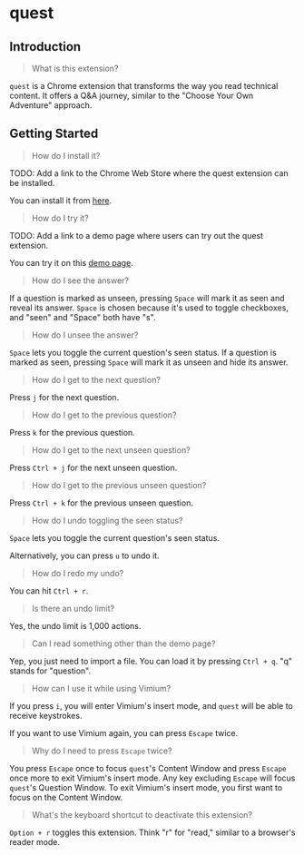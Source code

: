 # quest

## Introduction

> What is this extension?

`quest` is a Chrome extension that transforms the way you read technical content. It offers a Q&A journey, similar to the "Choose Your Own Adventure" approach.

## Getting Started

> How do I install it?

TODO: Add a link to the Chrome Web Store where the quest extension can be installed.

You can install it from [here]().

> How do I try it?

TODO: Add a link to a demo page where users can try out the quest extension.

You can try it on this [demo page]().

> How do I see the answer?

If a question is marked as unseen, pressing `Space` will mark it as seen and reveal its answer. `Space` is chosen because it's used to toggle checkboxes, and "seen" and "Space" both have "s".

> How do I unsee the answer?

`Space` lets you toggle the current question's seen status. If a question is marked as seen, pressing `Space` will mark it as unseen and hide its answer.

> How do I get to the next question?

Press `j` for the next question.

> How do I get to the previous question?

Press `k` for the previous question.

> How do I get to the next unseen question?

Press `Ctrl + j` for the next unseen question.

> How do I get to the previous unseen question?

Press `Ctrl + k` for the previous unseen question.

> How do I undo toggling the seen status?

`Space` lets you toggle the current question's seen status.

Alternatively, you can press `u` to undo it.

> How do I redo my undo?

You can hit `Ctrl + r`.

> Is there an undo limit?

Yes, the undo limit is 1,000 actions.

> Can I read something other than the demo page?

Yep, you just need to import a file. You can load it by pressing `Ctrl + q`. "q" stands for "question".

> How can I use it while using Vimium?

If you press `i`, you will enter Vimium's insert mode, and `quest` will be able to receive keystrokes.

If you want to use Vimium again, you can press `Escape` twice.

> Why do I need to press `Escape` twice?

You press `Escape` once to focus `quest`'s Content Window and press `Escape` once more to exit Vimium's insert mode. Any key excluding `Escape` will focus `quest`'s Question Window. To exit Vimium's insert mode, you first want to focus on the Content Window.

> What's the keyboard shortcut to deactivate this extension?

`Option + r` toggles this extension. Think "r" for "read," similar to a browser's reader mode.
